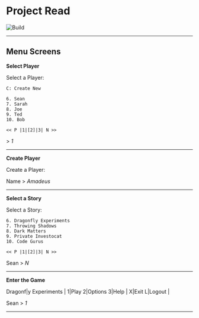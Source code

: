 Project Read
===

![Build](https://travis-ci.org/sshookman/ProjectRead.svg?branch=master)

-------------------

Menu Screens
---

**Select Player**

Select a Player:

	C: Create New

	6. Sean
	7. Sarah
	8. Joe
	9. Ted
	10. Bob

	<< P |1|[2]|3| N >>

 \> *1*

-------------------

**Create Player**

Create a Player:

Name > *Amadeus*


-------------------

**Select a Story**

Select a Story:

	6. Dragonfly Experiments
	7. Throwing Shadows
	8. Dark Matters
	9. Private Investocat
	10. Code Gurus

	<< P |1|[2]|3| N >>

Sean > *N*

-------------------

**Enter the Game**

Dragonf|y Experiments
       |
      1|Play
      2|Options
      3|Help
       |
      X|Exit
      L|Logout
       |

Sean > *1*

-------------------
